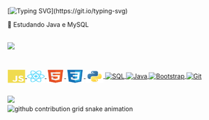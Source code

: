 
[![Typing SVG](https://readme-typing-svg.herokuapp.com/?color=FBFBFB&size=20&center=true&vCenter=true&width=1000&lines=Oii!+Me+chamo+Katiane+Santiago.;Seja+bem-vindo!)](https://git.io/typing-svg) 

🌱 Estudando Java e MySQL
  
##
  
<div>
  <a href="https://github.com/KatianeSantiago">
  <img height=180 align="center" src="https://github-readme-stats.vercel.app/api/top-langs/?username=KatianeSantiago&layout=compact&custom_title=Linguagens+Mais+Usadas&theme=dark"/>
</div> 
    
## 

<div style="display: inline_block"><br>
  <img align="center" alt="Js" height="30" width="40" src="https://raw.githubusercontent.com/devicons/devicon/master/icons/javascript/javascript-plain.svg">
  <img align="center" alt="React" height="30" width="40" src="https://raw.githubusercontent.com/devicons/devicon/master/icons/react/react-original.svg">
  <img align="center" alt="HTML" height="30" width="40" src="https://raw.githubusercontent.com/devicons/devicon/master/icons/html5/html5-original.svg">
  <img align="center" alt="CSS" height="30" width="40" src="https://raw.githubusercontent.com/devicons/devicon/master/icons/css3/css3-original.svg">
  <img align="center" alt="Python" height="30" width="40" src="https://raw.githubusercontent.com/devicons/devicon/master/icons/python/python-original.svg">
  <img align="center" alt="SQL" height="30" width="40" src="https://cdn.jsdelivr.net/gh/devicons/devicon@latest/icons/azuresqldatabase/azuresqldatabase-original.svg">   
  <img align="center" alt="Java" height="30" width="40" src="https://cdn.jsdelivr.net/gh/devicons/devicon@latest/icons/java/java-original-wordmark.svg">
  <img align="center" alt="Bootstrap" height="30" width="40" src="https://cdn.jsdelivr.net/gh/devicons/devicon@latest/icons/bootstrap/bootstrap-original.svg"> 
  <img align="center" alt="Git" height="30" width="40" src="https://cdn.jsdelivr.net/gh/devicons/devicon@latest/icons/git/git-original.svg" />
</div>

##

<div> 
  <a href="https://www.linkedin.com/in/katiane-santiago-73b890144/" target="_blank"><img src="https://img.shields.io/badge/-LinkedIn-%230077B5?style=for-the-badge&logo=linkedin&logoColor=white" target="_blank"></a> 
</div>

<picture align="center">
  <source media="(prefers-color-scheme: dark)" srcset="https://raw.githubusercontent.com/KatianeSantiago/KatianeSantiago/output/github-contribution-grid-snake-dark.svg">
  <source media="(prefers-color-scheme: light)" srcset="https://raw.githubusercontent.com/KatianeSantiago/KatianeSantiago/output/github-contribution-grid-snake-dark.svg">
  <img align="center" alt="github contribution grid snake animation" src="https://raw.githubusercontent.com/KatianeSantiagoKatianeSantiago/output/github-contribution-grid-snake.svg">
</picture>

